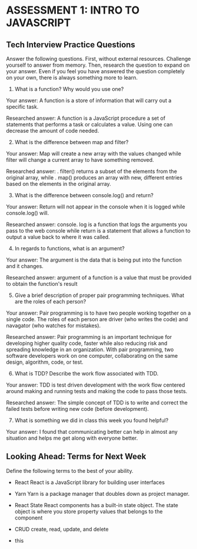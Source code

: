 # ASSESSMENT 1: INTRO TO JAVASCRIPT
## Tech Interview Practice Questions

Answer the following questions. First, without external resources. Challenge yourself to answer from memory. Then, research the question to expand on your answer. Even if you feel you have answered the question completely on your own, there is always something more to learn.   

1. What is a function? Why would you use one?

  Your answer:
  A function is a store of information that will carry out a specific task.

  Researched answer:
 A function is a JavaScript procedure a set of statements that performs a task or calculates a value. Using one can decrease the amount of code needed.


2. What is the difference between map and filter?

  Your answer:
  Map will create a new array with the values changed while filter will change a current array to have something removed.

  Researched answer:
. filter() returns a subset of the elements from the original array, while . map() produces an array with new, different entries based on the elements in the original array.


3. What is the difference between console.log() and return?

  Your answer:
  Return will not appear in the console when it is logged while console.log() will.

  Researched answer:
  console. log is a function that logs the arguments you pass to the web console while return is a statement that allows a function to output a value back to where it was called.


4. In regards to functions, what is an argument?

  Your answer:
  The argument is the data that is being put into the function and it changes.

  Researched answer:
  argument of a function is a value that must be provided to obtain the function's result


5. Give a brief description of proper pair programming techniques. What are the roles of each person?

  Your answer:
  Pair programming is to have two people working together on a single code. The roles of each person are driver (who writes the code) and navagator (who watches for mistakes).

  Researched answer:
  Pair programming is an important technique for developing higher quality code, faster while also reducing risk and spreading knowledge in an organization. With pair programming, two software developers work on one computer, collaborating on the same design, algorithm, code, or test.


6. What is TDD? Describe the work flow associated with TDD.

  Your answer:
  TDD is test driven development with the work flow centered around making and running tests and making the code to pass those tests.

  Researched answer:
  The simple concept of TDD is to write and correct the failed tests before writing new code (before development).


7. What is something we did in class this week you found helpful?  

  Your answer:
I found that communicating better can help in almost any situation and helps me get along with everyone better.


## Looking Ahead: Terms for Next Week

Define the following terms to the best of your ability.

- React
React is a JavaScript library for building user interfaces


- Yarn
Yarn is a package manager that doubles down as project manager.


- React State
React components has a built-in state object. The state object is where you store property values that belongs to the component


- CRUD
create, read, update, and delete


- this
